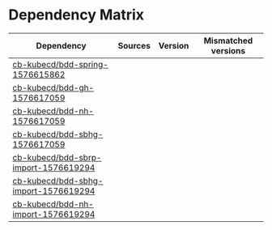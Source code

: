 # Dependency Matrix

Dependency | Sources | Version | Mismatched versions
---------- | ------- | ------- | -------------------
[cb-kubecd/bdd-spring-1576615862](https://github.com/cb-kubecd/bdd-spring-1576615862.git) |  | []() | 
[cb-kubecd/bdd-gh-1576617059](https://github.com/cb-kubecd/bdd-gh-1576617059.git) |  | []() | 
[cb-kubecd/bdd-nh-1576617059](https://github.com/cb-kubecd/bdd-nh-1576617059.git) |  | []() | 
[cb-kubecd/bdd-sbhg-1576617059](https://github.com/cb-kubecd/bdd-sbhg-1576617059.git) |  | []() | 
[cb-kubecd/bdd-sbrp-import-1576619294](https://github.com/cb-kubecd/bdd-sbrp-import-1576619294.git) |  | []() | 
[cb-kubecd/bdd-sbhg-import-1576619294](https://github.com/cb-kubecd/bdd-sbhg-import-1576619294.git) |  | []() | 
[cb-kubecd/bdd-nh-import-1576619294](https://github.com/cb-kubecd/bdd-nh-import-1576619294.git) |  | []() | 

